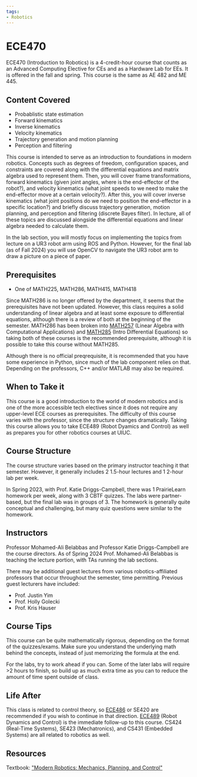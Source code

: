 ```yaml
---
tags:
- Robotics
---
```

# ECE470

ECE470 (Introduction to Robotics) is a 4-credit-hour course that counts as an Advanced Computing Elective for CEs and as a Hardware Lab for EEs. It is offered in the fall and spring. This course is the same as AE 482 and ME 445.

## Content Covered

- Probablistic state estimation
- Forward kinematics
- Inverse kinematics
- Velocity kinematics
- Trajectory generation and motion planning
- Perception and filtering

This course is intended to serve as an introduction to foundations in modern robotics. Concepts such as degrees of freedom, configuration spaces, and constraints are covered along with the differential equations and matrix algebra used to represent them. Then, you will cover frame transformations, forward kinematics (given joint angles, where is the end-effector of the robot?), and velocity kinematics (what joint speeds to we need to make the end-effector move at a certain velocity?). After this, you will cover inverse kinematics (what joint positions do we need to position the end-effector in a specific location?) and briefly discuss trajectory generation, motion planning, and perception and filtering (discrete Bayes filter). In lecture, all of these topics are discussed alongside the differential equations and linear algebra needed to calculate them.

In the lab section, you will mostly focus on implementing the topics from lecture on a UR3 robot arm using ROS and Python. However, for the final lab (as of Fall 2024) you will use OpenCV to navigate the UR3 robot arm to draw a picture on a piece of paper.

## Prerequisites

- One of MATH225, MATH286, MATH415, MATH418

Since MATH286 is no longer offered by the department, it seems that the prerequisites have not been updated. However, this class requires a solid understanding of linear algebra and at least some exposure to differential equations, although there is a review of both at the beginning of the semester. MATH286 has been broken into [MATH257](../MATH%20Course%20Offerings/MATH257.md) (Linear Algebra with Computational Applications) and [MATH285](../MATH%20Course%20Offerings/MATH285.md) (Intro Differential Equations) so taking both of these courses is the recommended prerequisite, although it is possible to take this course without MATH285.

Although there is no official preqrequisite, it is recommended that you have some experience in Python, since much of the lab component relies on that. Depending on the professors, C++ and/or MATLAB may also be required.

## When to Take it

This course is a good introduction to the world of modern robotics and is one of the more accessible tech electives since it does not require any upper-level ECE courses as prerequisites. The difficulty of this course varies with the professor, since the structure changes dramatically. Taking this course allows you to take ECE489 (Robot Dyamics and Control) as well as prepares you for other robotics courses at UIUC.

## Course Structure

The course structure varies based on the primary instructor teaching it that semester. However, it generally includes 2 1.5-hour lectures and 1 2-hour lab per week.

In Spring 2023, with Prof. Katie Driggs-Campbell, there was 1 PrairieLearn homework per week, along with 3 CBTF quizzes. The labs were partner-based, but the final lab was in groups of 3. The homework is generally quite conceptual and challenging, but many quiz questions were similar to the homework.

## Instructors

Professor Mohamed-Ali Belabbas and Professor Katie Driggs-Campbell are the course directors. As of Spring 2024 Prof. Mohamed-Ali Belabbas is teaching the lecture portion, with TAs running the lab sections.

There may be additional guest lectures from various robotics-affiliated professors that occur throughout the semester, time permitting. Previous guest lecturers have included:

- Prof. Justin Yim
- Prof. Holly Golecki
- Prof. Kris Hauser

## Course Tips

This course can be quite mathematically rigorous, depending on the format of the quizzes/exams. Make sure you understand the underlying math behind the concepts, instead of just memorizing the formula at the end.

For the labs, try to work ahead if you can. Some of the later labs will require >2 hours to finish, so build up as much extra time as you can to reduce the amount of time spent outside of class.

## Life After

This class is related to control theory, so [ECE486](ECE486.md) or SE420 are recommended if you wish to continue in that direction. [ECE489](ECE489.md) (Robot Dynamics and Control) is the immediate follow-up to this course. CS424 (Real-Time Systems), SE423 (Mechatronics), and CS431 (Embedded Systems) are all related to robotics as well.

## Resources

Textbook: ["Modern Robotics: Mechanics, Planning, and Control"](https://hades.mech.northwestern.edu/index.php/Modern_Robotics)
